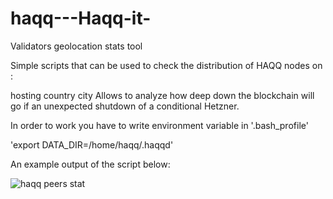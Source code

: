 # haqq---Haqq-it-

Validators geolocation stats tool

Simple scripts that can be used to check the distribution of HAQQ nodes on :

hosting
country
city
Allows to analyze how deep down the blockchain will go if an unexpected shutdown of a conditional Hetzner.

In order to work you have to write environment variable in '.bash_profile'

'export DATA_DIR=/home/haqq/.haqqd'

An example output of the script below:

![haqq peers stat](https://user-images.githubusercontent.com/76874974/192371153-3554710e-f199-4fdd-89b8-782e7f939535.png)
